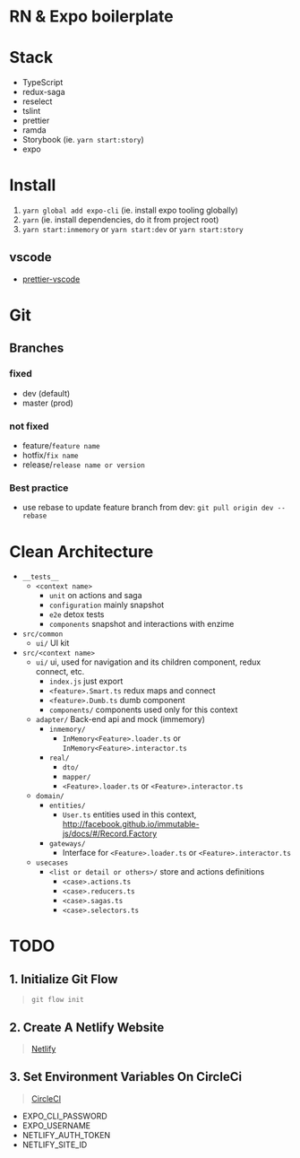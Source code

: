# RN & Expo boilerplate

# Stack

- TypeScript
- redux-saga
- reselect
- tslint
- prettier
- ramda
- Storybook (ie. `yarn start:story`)
- expo

# Install

1. `yarn global add expo-cli` (ie. install expo tooling globally)
1. `yarn` (ie. install dependencies, do it from project root)
1. `yarn start:inmemory` or `yarn start:dev` or `yarn start:story`

## vscode

- [prettier-vscode](https://marketplace.visualstudio.com/items?itemName=esbenp.prettier-vscode)

# Git

## Branches

### fixed

- dev (default)
- master (prod)

### not fixed

- feature/`feature name`
- hotfix/`fix name`
- release/`release name or version`

### Best practice

- use rebase to update feature branch from dev:
  `git pull origin dev --rebase`

# Clean Architecture

- `__tests__`
  - `<context name>`
    - `unit` on actions and saga
    - `configuration` mainly snapshot
    - `e2e` detox tests
    - `components` snapshot and interactions with enzime
- `src/common`
  - `ui/` UI kit
- `src/<context name>`
  - `ui/` ui, used for navigation and its children component, redux connect, etc.
    - `index.js` just export
    - `<feature>.Smart.ts` redux maps and connect
    - `<feature>.Dumb.ts` dumb component
    - `components/` components used only for this context
  - `adapter/` Back-end api and mock (immemory)
    - `inmemory/`
      - `InMemory<Feature>.loader.ts` or `InMemory<Feature>.interactor.ts`
    - `real/`
      - `dto/`
      - `mapper/`
      - `<Feature>.loader.ts` or `<Feature>.interactor.ts`
  - `domain/`
    - `entities/`
      - `User.ts` entities used in this context, http://facebook.github.io/immutable-js/docs/#/Record.Factory
    - `gateways/`
      - Interface for `<Feature>.loader.ts` or `<Feature>.interactor.ts`
  - `usecases`
    - `<list or detail or others>/` store and actions definitions
      - `<case>.actions.ts`
      - `<case>.reducers.ts`
      - `<case>.sagas.ts`
      - `<case>.selectors.ts`

# TODO

## 1. Initialize Git Flow
> `git flow init`

## 2. Create A Netlify Website
> [Netlify](https://app.netlify.com)

## 3. Set Environment Variables On CircleCi

> [CircleCI](https://circleci.com/dashboard)
- EXPO_CLI_PASSWORD
- EXPO_USERNAME
- NETLIFY_AUTH_TOKEN
- NETLIFY_SITE_ID

